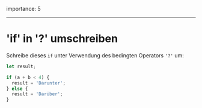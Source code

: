 importance: 5

---

# 'if' in '?' umschreiben

Schreibe dieses `if` unter Verwendung des bedingten Operators `'?'` um:

```js
let result;

if (a + b < 4) {
  result = 'Darunter';
} else {
  result = 'Darüber';
}
```
